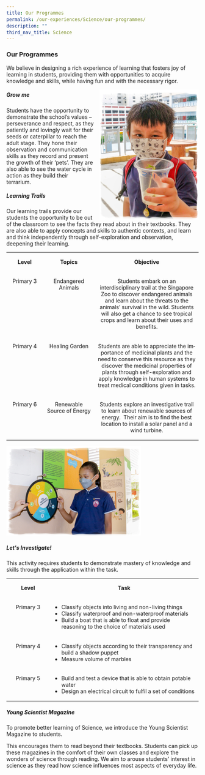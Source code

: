 ```yaml
---
title: Our Programmes
permalink: /our-experiences/Science/our-programmes/
description: ""
third_nav_title: Science
---
```

### **Our Programmes**

We believe in designing a rich experience of learning that fosters joy of learning in students, providing them with opportunities to acquire knowledge and skills, while having fun and with the necessary rigor.

<img src="/images/Our%20Experiences/Science/_MG_2411.jpeg" style="width:260px;height:340px;margin-left:15px;" align = "right">

##### Grow me
Students have the opportunity to demonstrate the school’s values – perseverance and respect, as they patiently and lovingly wait for their seeds or caterpillar to reach the adult stage.  They hone their observation and communication skills as they record and present the growth of their ‘pets’.  They are also able to see the water cycle in action as they build their terrarium.

##### Learning Trails
Our learning trails provide our students the opportunity to be out of the classroom to see the facts they read about in their textbooks. They are also able to apply concepts and skills to authentic contexts, and learn and think independently through self-exploration and observation, deepening their learning.

<table class="iveo_table ives_tab_1" width="0">
    
<tbody class="">
      
<tr class="">
        
<td width="103" class="" valign="middle">
          <p class="" align="center">
            <b class="">
              <span lang="EN-SG" class="">Level
              </span>
            </b>
            <span class="">
            </span>
          </p>
        
</td>
        
<td width="151" class="" valign="middle">
          <p class="" align="center">
            <b class="">
              <span lang="EN-SG" class="">Topics
              </span>
            </b>
            <span class="">
            </span>
          </p>
        
</td>
        
<td width="364" class="" valign="middle">
          <p class="" align="center">
            <b class="">
              <span lang="EN-SG" class="">Objective
              </span>
            </b>
            <span class="">
            </span>
          </p>
        
</td>
      
</tr>
      
<tr class="">
        
<td width="103" class="" valign="top">
          <p class="" align="center">
            <span lang="EN-SG" class="">Primary 3
            </span>
            <span class="">
            </span>
          </p>
        
</td>
        
<td width="151" class="" valign="top">
          <p class="" align="center">
            <span lang="EN-SG" class="">Endangered Animals
            </span>
            <span class="">
            </span>
          </p>
        
</td>
        
<td width="364" class="">
          <p class="" style="text-align: center;">
            <span class="">Students embark on an interdisciplinary trail at the Singapore Zoo to discover endangered animals and learn about the threats to the animals’ survival in the wild. Students will also get a chance
              to see tropical crops and learn about their uses and benefits.
            </span>
          </p>
        
</td>
      
</tr>
      
<tr class="">
        
<td width="103" class="" valign="top">
          <p class="" align="center">
            <span lang="EN-SG" class="">Primary 4
            </span>
            <span class="">
            </span>
          </p>
        
</td>
        
<td width="151" class="" valign="top">
          <p class="" align="center">
            <span lang="EN-SG" class="">Healing Garden
            </span>
            <span class="">
            </span>
          </p>
        
</td>
        
<td width="364" class="">
          <p class="" style="text-align: center;">
            <span lang="EN-SG" class="">Students are able to appreciate the importance of
              medicinal plants and the need to conserve this resource as they discover the
              medicinal properties of plants through self-exploration and apply knowledge
              in human systems to treat medical conditions given in tasks.
            </span>
            <span class="">
            </span>
          </p>
        
</td>
      
</tr>
      
<tr class="">
        
<td width="103" class="" valign="top">
          <p class="" align="center">
            <span lang="EN-SG" class="">Primary 6
            </span>
            <span class="">
            </span>
          </p>
        
</td>
        
<td width="151" class="" valign="top">
          <p class="" align="center">
            <span lang="EN-SG" class="">Renewable Source of Energy
            </span>
            <span class="">
            </span>
          </p>
        
</td>
        
<td width="364" class="">
          <p class="" style="text-align: center;">
            <span lang="EN-SG" class="">Students explore an investigative trail to learn
              about renewable sources of energy.&nbsp;
              Their aim is to find the best location to install a solar panel and a
              wind turbine.
            </span>
            <span class="">
            </span>
          </p>
        
</td>
      
</tr>
    
</tbody>
  
</table>


<img src="/images/Our%20Experiences/Science/sci7.png" 
     style="width:70%">
		 
##### Let's Investigate!

This activity requires students to demonstrate mastery of knowledge and skills through the application within the task.

<table class="iveo_table ives_tab_1" width="0">
    
<tbody class="">
      
<tr class="">
        
<td width="121" class="" valign="middle">
          <p class="" align="center">
            <b class="">
              <span lang="EN-SG" class="">Level
              </span>
            </b>
            <span class="">
            </span>
          </p>
        
</td>
        
<td width="496" class="" valign="middle">
          <p class="" align="center">
            <b class="">
              <span lang="EN-SG" class="">Task
              </span>
            </b>
            <span class="">
            </span>
          </p>
        
</td>
      
</tr>
      
<tr class="">
        
<td width="121" class="" valign="top">
          <p class="" align="center">
            <span lang="EN-SG" class="">Primary 3
            </span>
            <span class="">
            </span>
          </p>
        
</td>
        
<td width="496" class="" valign="top">
          <p class="">
          </p>
          
<ul>
            
<li style="text-align: left;">
              <span class="">Classify
                objects into living and non-living things
              </span>
            
</li>
            
<li style="text-align: left;">Classify waterproof and non-waterproof materials
            
</li>
            
<li style="text-align: left;">Build a boat that is able to float and provide
              reasoning to the choice of materials used
            
</li>
          
</ul>
          <p>
          </p>
          <p class="">
            <span class="">
            </span>
          </p>
        
</td>
      
</tr>
      
<tr class="">
        
<td width="121" class="" valign="top">
          <p class="" align="center">
            <span lang="EN-SG" class="">Primary 4
            </span>
          </p>
        
</td>
        
<td width="496" class="" valign="top">
          <p class="">
          </p>
          
<ul>
            
<li style="text-align: left;">Classify
              objects according to their transparency and build a shadow puppet
            
</li>
            
<li style="text-align: left;">Measure volume of marbles
            
</li>
          
</ul>
          <p>
          </p>
          <p class="">
            <span class="">
            </span>
          </p>
        
</td>
      
</tr>
      
<tr class="">
        
<td width="121" class="" valign="top">
          <p class="" align="center">
            <span lang="EN-SG" class="">Primary 5
            </span>
          </p>
        
</td>
        
<td width="496" class="" valign="top">
          <p class="">
          </p>
          
<ul>
            
<li style="text-align: left;">
              <span lang="EN-SG" class="">Build and test a device that is able to obtain
                potable water
              </span>
            
</li>
            
<li style="text-align: left;">Design an electrical circuit to fulfil a set of
              conditions
            
</li>
          
</ul>
          <p>
          </p>
          <p class="">
            <span class="">
            </span>
          </p>
        
</td>
      
</tr>
    
</tbody>
  
</table>

##### Young Scientist Magazine

To promote better learning of Science, we introduce the Young Scientist Magazine to students.

This encourages them to read beyond their textbooks. Students can pick up these magazines in the comfort of their own classes and explore the wonders of science through reading.  We aim to arouse students’ interest in science as they read how science influences most aspects of everyday life.